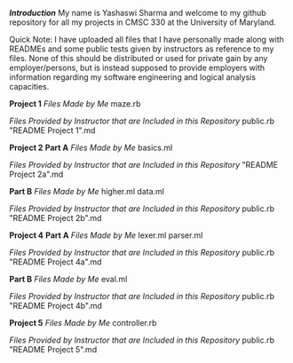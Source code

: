***Introduction***
My name is Yashaswi Sharma and welcome to my github repository for all my projects in CMSC 330 at the University of Maryland. 

Quick Note: I have uploaded all files that I have personally made along with READMEs and some public tests given by instructors as
reference to my files. None of this should be distributed or used for private gain by any employer/persons, but is instead supposed to provide
employers with information regarding my software engineering and logical analysis capacities. 

**Project 1**
*Files Made by Me*
maze.rb

*Files Provided by Instructor that are Included in this Repository*
public.rb
"README Project 1".md

**Project 2**
**Part A**
*Files Made by Me*
basics.ml

*Files Provided by Instructor that are Included in this Repository*
"README Project 2a".md

**Part B**
*Files Made by Me*
higher.ml
data.ml

*Files Provided by Instructor that are Included in this Repository*
public.rb
"README Project 2b".md

**Project 4**
**Part A**
*Files Made by Me*
lexer.ml
parser.ml

*Files Provided by Instructor that are Included in this Repository*
public.rb
"README Project 4a".md

**Part B**
*Files Made by Me*
eval.ml

*Files Provided by Instructor that are Included in this Repository*
public.rb
"README Project 4b".md

**Project 5**
*Files Made by Me*
controller.rb

*Files Provided by Instructor that are Included in this Repository*
public.rb
"README Project 5".md
